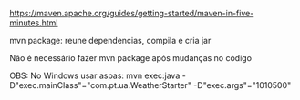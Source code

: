 https://maven.apache.org/guides/getting-started/maven-in-five-minutes.html

mvn package: reune dependencias, compila e cria jar

Não é necessário fazer mvn package após mudanças no código

OBS: No Windows usar aspas:  mvn exec:java -D"exec.mainClass"="com.pt.ua.WeatherStarter" -D"exec.args"="1010500" 